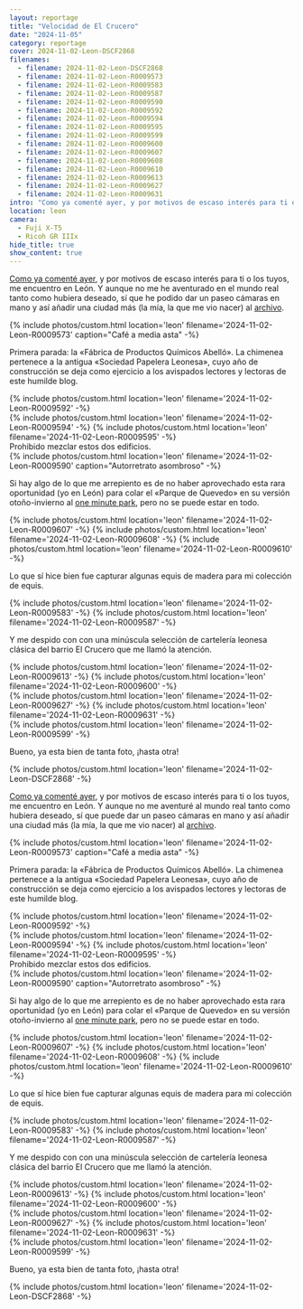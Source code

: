 ```yaml
---
layout: reportage
title: "Velocidad de El Crucero"
date: "2024-11-05"
category: reportage
cover: 2024-11-02-Leon-DSCF2868
filenames:
  - filename: 2024-11-02-Leon-DSCF2868
  - filename: 2024-11-02-Leon-R0009573
  - filename: 2024-11-02-Leon-R0009583
  - filename: 2024-11-02-Leon-R0009587
  - filename: 2024-11-02-Leon-R0009590
  - filename: 2024-11-02-Leon-R0009592
  - filename: 2024-11-02-Leon-R0009594
  - filename: 2024-11-02-Leon-R0009595
  - filename: 2024-11-02-Leon-R0009599
  - filename: 2024-11-02-Leon-R0009600
  - filename: 2024-11-02-Leon-R0009607
  - filename: 2024-11-02-Leon-R0009608
  - filename: 2024-11-02-Leon-R0009610
  - filename: 2024-11-02-Leon-R0009613
  - filename: 2024-11-02-Leon-R0009627
  - filename: 2024-11-02-Leon-R0009631
intro: "Como ya comenté ayer, y por motivos de escaso interés para ti o los tuyos, me encuentro en León. Y aunque no me he aventurado en el mundo real tanto como hubiera deseado, sí que he podido dar un paseo cámaras en mano y así añadir una ciudad más (la mía, la que me vio nacer) al archivo."
location: leon
camera:
  - Fuji X-T5
  - Ricoh GR IIIx
hide_title: true
show_content: true
---
```


[Como ya comenté ayer](/2024/11/04/misterioso-y-festivo), y por motivos de
escaso interés para ti o los tuyos, me encuentro en León. Y aunque no me he
aventurado en el mundo real tanto como hubiera deseado, sí que he podido dar un paseo
cámaras en mano y así añadir una ciudad más (la mía, la que me vio nacer) al [archivo](/photos/archive).

<div class="g">
    {% include photos/custom.html location='leon' filename='2024-11-02-Leon-R0009573' caption="Café a media asta" -%}
</div>

<p>Primera parada: la «Fábrica de Productos Químicos Abelló». La chimenea
    pertenece a la antigua «Sociedad Papelera Leonesa», cuyo año de construcción
    se deja como ejercicio a los avispados lectores y lectoras de este humilde blog.</p>

<div class="g">
    {% include photos/custom.html location='leon' filename='2024-11-02-Leon-R0009592' -%}
</div>

<div class="g with-caption">
    <div class="h">
        {% include photos/custom.html location='leon' filename='2024-11-02-Leon-R0009594' -%}
        {% include photos/custom.html location='leon' filename='2024-11-02-Leon-R0009595' -%}
    </div>
<figcaption>Prohibido mezclar estos dos edificios.</figcaption>
</div>

<div class="g">
    {% include photos/custom.html location='leon' filename='2024-11-02-Leon-R0009590' caption="Autorretrato asombroso" -%}
</div>

<p>Si hay algo de lo que me arrepiento es de no haber aprovechado esta rara oportunidad (yo en León) para colar el «Parque
    de Quevedo» en su versión otoño-invierno al <a href="https://oneminutepark.tv">one
        minute park</a>, pero no se puede estar en todo.</p>

<div class="g">
    {% include photos/custom.html location='leon' filename='2024-11-02-Leon-R0009607' -%}
    {% include photos/custom.html location='leon' filename='2024-11-02-Leon-R0009608' -%}
    {% include photos/custom.html location='leon' filename='2024-11-02-Leon-R0009610' -%}
</div>

<p>Lo que sí hice bien fue capturar algunas equis de madera para mi colección de equis.</p>

<div class="g">
    {% include photos/custom.html location='leon' filename='2024-11-02-Leon-R0009583' -%}
    {% include photos/custom.html location='leon' filename='2024-11-02-Leon-R0009587' -%}
</div>

<p>Y me despido con con una minúscula selección de cartelería leonesa clásica
    del barrio El Crucero que me llamó la atención.</p>

<div class="g">
    {% include photos/custom.html location='leon' filename='2024-11-02-Leon-R0009613' -%}
    {% include photos/custom.html location='leon' filename='2024-11-02-Leon-R0009600' -%}
    <div class="h">
        {% include photos/custom.html location='leon' filename='2024-11-02-Leon-R0009627' -%}
        {% include photos/custom.html location='leon' filename='2024-11-02-Leon-R0009631' -%}
    </div>
    {% include photos/custom.html location='leon' filename='2024-11-02-Leon-R0009599' -%}
</div>

<p>Bueno, ya esta bien de tanta foto, ¡hasta otra!</p>

<div class="g">
    {% include photos/custom.html location='leon' filename='2024-11-02-Leon-DSCF2868' -%}
    </div>

[Como ya comenté ayer](/2024/11/04/misterioso-y-festivo), y por motivos de
escaso interés para ti o los tuyos, me encuentro en León. Y aunque no me
aventuré al mundo real tanto como hubiera deseado, sí que puede dar un paseo
cámaras en mano y así añadir una ciudad más (la mía, la que me vio nacer) al [archivo](/photos/archive).

<div class="g">
    {% include photos/custom.html location='leon' filename='2024-11-02-Leon-R0009573' caption="Café a media asta" -%}
</div>

<p>Primera parada: la «Fábrica de Productos Químicos Abelló». La chimenea
    pertenece a la antigua «Sociedad Papelera Leonesa», cuyo año de construcción
    se deja como ejercicio a los avispados lectores y lectoras de este humilde blog.</p>

<div class="g">
    {% include photos/custom.html location='leon' filename='2024-11-02-Leon-R0009592' -%}
</div>

<div class="g with-caption">
    <div class="h">
        {% include photos/custom.html location='leon' filename='2024-11-02-Leon-R0009594' -%}
        {% include photos/custom.html location='leon' filename='2024-11-02-Leon-R0009595' -%}
    </div>
<figcaption>Prohibido mezclar estos dos edificios.</figcaption>
</div>

<div class="g">
    {% include photos/custom.html location='leon' filename='2024-11-02-Leon-R0009590' caption="Autorretrato asombroso" -%}
</div>

<p>Si hay algo de lo que me arrepiento es de no haber aprovechado esta rara oportunidad (yo en León) para colar el «Parque
    de Quevedo» en su versión otoño-invierno al <a href="https://oneminutepark.tv">one
        minute park</a>, pero no se puede estar en todo.</p>

<div class="g">
    {% include photos/custom.html location='leon' filename='2024-11-02-Leon-R0009607' -%}
    {% include photos/custom.html location='leon' filename='2024-11-02-Leon-R0009608' -%}
    {% include photos/custom.html location='leon' filename='2024-11-02-Leon-R0009610' -%}
</div>

<p>Lo que sí hice bien fue capturar algunas equis de madera para mi colección de equis.</p>

<div class="g">
    {% include photos/custom.html location='leon' filename='2024-11-02-Leon-R0009583' -%}
    {% include photos/custom.html location='leon' filename='2024-11-02-Leon-R0009587' -%}
</div>

<p>Y me despido con con una minúscula selección de cartelería leonesa clásica
    del barrio El Crucero que me llamó la atención.</p>

<div class="g">
    {% include photos/custom.html location='leon' filename='2024-11-02-Leon-R0009613' -%}
    {% include photos/custom.html location='leon' filename='2024-11-02-Leon-R0009600' -%}
    <div class="h">
        {% include photos/custom.html location='leon' filename='2024-11-02-Leon-R0009627' -%}
        {% include photos/custom.html location='leon' filename='2024-11-02-Leon-R0009631' -%}
    </div>
    {% include photos/custom.html location='leon' filename='2024-11-02-Leon-R0009599' -%}
</div>

<p>Bueno, ya esta bien de tanta foto, ¡hasta otra!</p>

<div class="g">
    {% include photos/custom.html location='leon' filename='2024-11-02-Leon-DSCF2868' -%}
    </div>
